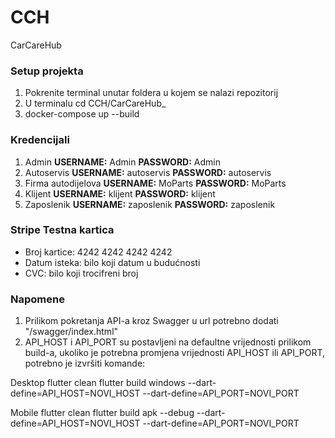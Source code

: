 # CCH
CarCareHub

### Setup projekta
1. Pokrenite terminal unutar foldera u kojem se nalazi repozitorij
2. U terminalu cd CCH/CarCareHub_
3. docker-compose up --build

### Kredencijali
1. Admin
   **USERNAME:** Admin
   **PASSWORD:** Admin 
2. Autoservis
   **USERNAME:** autoservis
   **PASSWORD:** autoservis
3. Firma autodijelova
   **USERNAME:** MoParts
   **PASSWORD:** MoParts
4. Klijent
   **USERNAME:** klijent
   **PASSWORD:** klijent   
5. Zaposlenik
   **USERNAME:** zaposlenik
   **PASSWORD:** zaposlenik

### Stripe Testna kartica
- Broj kartice: 4242 4242 4242 4242
- Datum isteka: bilo koji datum u budućnosti
- CVC: bilo koji trocifreni broj

### Napomene
1. Prilikom pokretanja API-a kroz Swagger u url potrebno dodati "/swagger/index.html"
2. API_HOST i API_PORT su postavljeni na defaultne vrijednosti prilikom build-a, 
ukoliko je potrebna promjena vrijednosti API_HOST ili API_PORT, potrebno je izvršiti komande:

Desktop
     flutter clean
     flutter build windows --dart-define=API_HOST=NOVI_HOST --dart-define=API_PORT=NOVI_PORT

Mobile
     flutter clean
     flutter build apk --debug --dart-define=API_HOST=NOVI_HOST --dart-define=API_PORT=NOVI_PORT

